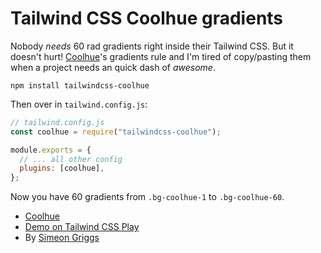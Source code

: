 # Tailwind CSS Coolhue gradients

Nobody _needs_ 60 rad gradients right inside their Tailwind CSS. But it doesn't hurt! [Coolhue](https://webkul.github.io/coolhue/)'s gradients rule and I'm tired of copy/pasting them when a project needs an quick dash of _awesome_.

```
npm install tailwindcss-coolhue
```

Then over in `tailwind.config.js`:

```js
// tailwind.config.js
const coolhue = require("tailwindcss-coolhue");

module.exports = {
  // ... all other config
  plugins: [coolhue],
};
```

Now you have 60 gradients from `.bg-coolhue-1` to `.bg-coolhue-60`.

- [Coolhue](https://webkul.github.io/coolhue/)
- [Demo on Tailwind CSS Play](https://play.tailwindcss.com/plJICXQGJA?file=config)
- By [Simeon Griggs](https://simeongriggs.dev/)
